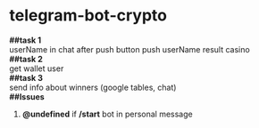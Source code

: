 # telegram-bot-crypto
**##task 1**<br/>
  userName in chat after push button push userName result casino<br/>
**##task 2**<br/>
  get wallet user<br/>
**##task 3**<br/>
  send info about winners (google tables, chat)<br/>
**##Issues**<br/>
  1) **@undefined** if **/start** bot in personal message <br/>
